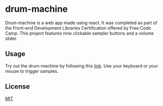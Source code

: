 # drum-machine

Drum-machine is a web app made using react. It was completed as part of the Front-end Development Libraries Certification offered by Free Code Camp. This project features nine clickable sampler buttons and a volume slider. 

## Usage

Try out the drum-machine by following this [link](https://joeystip.github.io/drum-machine/). Use your keyboard or your mouse to trigger samples.

## License

[MIT](https://choosealicense.com/licenses/mit/)
